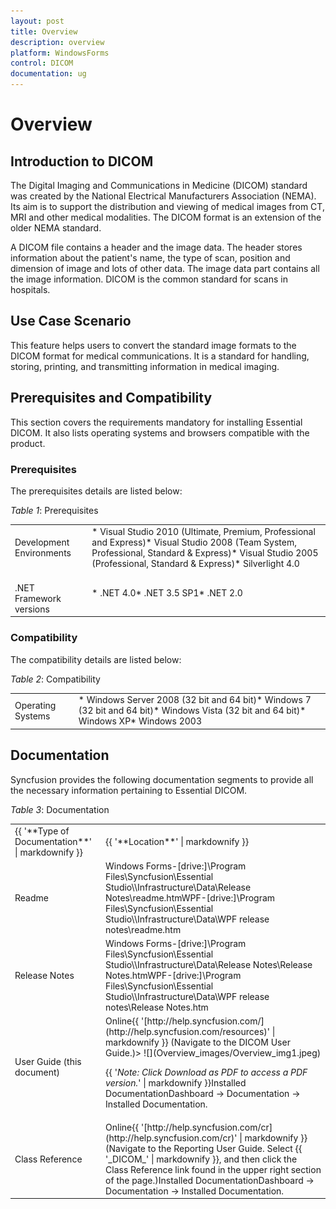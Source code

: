 ```yaml
---
layout: post
title: Overview
description: overview
platform: WindowsForms
control: DICOM 
documentation: ug
---
```


# Overview

## Introduction to DICOM

The Digital Imaging and Communications in Medicine (DICOM) standard was created by the National Electrical Manufacturers Association (NEMA). Its aim is to support the distribution and viewing of medical images from CT, MRI and other medical modalities. The DICOM format is an extension of the older NEMA standard.


A DICOM file contains a header and the image data. The header stores information about the patient's name, the type of scan, position and dimension of image and lots of other data. The image data part contains all the image information. DICOM is the common standard for scans in hospitals.

## Use Case Scenario

This feature helps users to convert the standard image formats to the DICOM format for medical communications. It is a standard for handling, storing, printing, and transmitting information in medical imaging.

## Prerequisites and Compatibility

This section covers the requirements mandatory for installing Essential DICOM. It also lists operating systems and browsers compatible with the product.



### Prerequisites

The prerequisites details are listed below: 

_Table_ _1_: Prerequisites

<table>
<tr>
<td>
Development Environments</td><td>
* Visual Studio 2010 (Ultimate, Premium, Professional and Express)* Visual Studio 2008 (Team System, Professional, Standard & Express)* Visual Studio 2005 (Professional, Standard & Express)* Silverlight 4.0 </td></tr>
<tr>
<td>
<br>.NET Framework versions</td><td>
* .NET 4.0* .NET 3.5 SP1* .NET 2.0</td></tr>
</table>



### Compatibility

The compatibility details are listed below: 



_Table_ _2_: Compatibility

<table>
<tr>
<td>
Operating Systems</td><td>
* Windows Server 2008 (32 bit and 64 bit)* Windows 7 (32 bit and 64 bit)* Windows Vista (32 bit and 64 bit)* Windows XP* Windows 2003</td></tr>
</table>

## Documentation


Syncfusion provides the following documentation segments to provide all the necessary information pertaining to Essential DICOM.



_Table_ _3_: Documentation

<table>
<tr>
<td>
{{ '**Type of Documentation**' | markdownify }}</td><td>
{{ '**Location**' | markdownify }}</td></tr>
<tr>
<td>
Readme</td><td>
Windows Forms-[drive:]\Program Files\Syncfusion\Essential Studio\<Version Number>\Infrastructure\Data\Release Notes\readme.htmWPF-[drive:]\Program Files\Syncfusion\Essential Studio\<Version Number>\Infrastructure\Data\WPF release notes\readme.htm</td></tr>
<tr>
<td>
Release Notes</td><td>
Windows Forms-[drive:]\Program Files\Syncfusion\Essential Studio\<Version Number>\Infrastructure\Data\Release Notes\Release Notes.htmWPF-[drive:]\Program Files\Syncfusion\Essential Studio\<Version Number>\Infrastructure\Data\WPF release notes\Release Notes.htm</td></tr>
<tr>
<td>
User Guide (this document)</td><td>
Online{{ '[http://help.syncfusion.com/](http://help.syncfusion.com/resources)' | markdownify }} (Navigate to the DICOM User Guide.)> ![](Overview_images/Overview_img1.jpeg)

{{ '_Note: Click Download as PDF to access a PDF version._' | markdownify }}Installed DocumentationDashboard -> Documentation -> Installed Documentation. </td></tr>
<tr>
<td>
Class Reference</td><td>
Online{{ '[http://help.syncfusion.com/cr](http://help.syncfusion.com/cr)' | markdownify }}  (Navigate to the Reporting User Guide. Select {{ '_DICOM_' | markdownify }}, and then click the Class Reference link found in the upper right section of the page.)Installed DocumentationDashboard -> Documentation -> Installed Documentation.</td></tr>
</table>


